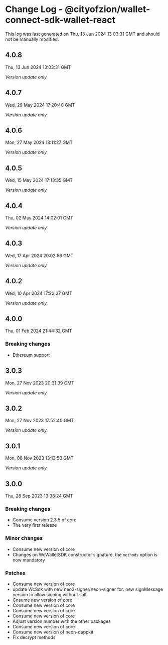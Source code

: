 # Change Log - @cityofzion/wallet-connect-sdk-wallet-react

This log was last generated on Thu, 13 Jun 2024 13:03:31 GMT and should not be manually modified.

## 4.0.8
Thu, 13 Jun 2024 13:03:31 GMT

_Version update only_

## 4.0.7
Wed, 29 May 2024 17:20:40 GMT

_Version update only_

## 4.0.6
Mon, 27 May 2024 18:11:27 GMT

_Version update only_

## 4.0.5
Wed, 15 May 2024 17:13:35 GMT

_Version update only_

## 4.0.4
Thu, 02 May 2024 14:02:01 GMT

_Version update only_

## 4.0.3
Wed, 17 Apr 2024 20:02:56 GMT

_Version update only_

## 4.0.2
Wed, 10 Apr 2024 17:22:27 GMT

_Version update only_

## 4.0.0
Thu, 01 Feb 2024 21:44:32 GMT

### Breaking changes

- Ethereum support

## 3.0.3
Mon, 27 Nov 2023 20:31:39 GMT

_Version update only_

## 3.0.2
Mon, 27 Nov 2023 17:52:40 GMT

_Version update only_

## 3.0.1
Mon, 06 Nov 2023 13:13:50 GMT

_Version update only_

## 3.0.0
Thu, 28 Sep 2023 13:38:24 GMT

### Breaking changes

- Consume version 2.3.5 of core
- The very first release

### Minor changes

- Consume new version of core
- Changes on WcWalletSDK constructor signature, the `methods` option is now mandatory

### Patches

- Consume new version of core
- update WcSdk with new neo3-signer/neon-signer for: new signMessage version to allow signing without salt
- Cnsume new version of core
- Consume new version of core
- Consume new version of core
- Consume new version of core
- Adjust version number with the other packages
- Consume new version of core
- Consume new version of neon-dappkit
- Fix decrypt methods

